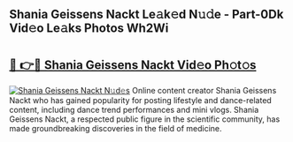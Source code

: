 ## Shania Geissens Nackt Le𝚊k𝚎d N𝚞𝚍e - Part-0Dk Vid𝚎o Le𝚊ks Photos Wh2Wi

# <h2><a href="http://fb4pou.evod.top/?m=Shania+Geissens+Nackt">🔗 👉🔴 Shania Geissens Nackt Vid𝚎o Ph𝚘t𝚘s</a></h2>

[![Shania Geissens Nackt N𝚞d𝚎s](https://i.imgur.com/8V9OHl7.gif)](http://fb4pou.evod.top/?m=Shania+Geissens+Nackt)
Online content creator Shania Geissens Nackt who has gained popularity for posting lifestyle and dance-related content, including dance trend performances and mini vlogs. Shania Geissens Nackt, a respected public figure in the scientific community, has made groundbreaking discoveries in the field of medicine. 
